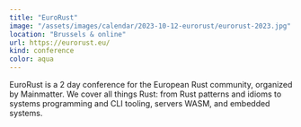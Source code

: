 ```yaml
---
title: "EuroRust"
image: "/assets/images/calendar/2023-10-12-eurorust/eurorust-2023.jpg"
location: "Brussels & online"
url: https://eurorust.eu/
kind: conference
color: aqua
---
```


EuroRust is a 2 day conference for the European Rust community, organized by
Mainmatter. We cover all things Rust: from Rust patterns and idioms to systems
programming and CLI tooling, servers WASM, and embedded systems.
